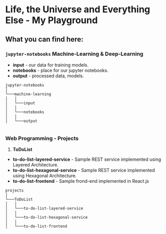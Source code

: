 # Life, the Universe and Everything Else - My Playground
## **What you can find here:**

### `jupyter-notebooks` Machine-Learning & Deep-Learning

* **input** - our data for training models.
* **notebooks** - place for our jupyter notebooks.
* **output** - processed data, models.

```
jupyter-notebooks
│
└───machine-learning 
│   │
│   └───input
│   │
│   └───notebooks
│   │
│   └───output


```
### Web Programming - Projects

1. **ToDoList** 

 * **to-do-list-layered-service** - Sample REST service implemented using Layered Architecture.
 * **to-do-list-hexagonal-service** - Sample REST service implemented using Hexagonal Architecture. 
 * **to-do-list-frontend** - Sample frond-end implemented in React.js

 
```
projects 
│
└───ToDoList
│   │
│   └───to-do-list-layered-service
│   │
│   └───to-do-list-hexagonal-service
│   │
│   └───to-do-list-frontend
```

